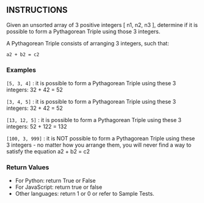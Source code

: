 ## INSTRUCTIONS

Given an unsorted array of 3 positive integers [ n1, n2, n3 ], determine if it is possible to form a Pythagorean Triple using those 3 integers.

A Pythagorean Triple consists of arranging 3 integers, such that:

`a2 + b2 = c2`

### Examples

`[5, 3, 4]` : it is possible to form a Pythagorean Triple using these 3 integers: 32 + 42 = 52

`[3, 4, 5]` : it is possible to form a Pythagorean Triple using these 3 integers: 32 + 42 = 52

`[13, 12, 5]` : it is possible to form a Pythagorean Triple using these 3 integers: 52 + 122 = 132

`[100, 3, 999]` : it is NOT possible to form a Pythagorean Triple using these 3 integers - no matter how you arrange them, you will never find a way to satisfy the equation a2 + b2 = c2

### Return Values
- For Python: return True or False
- For JavaScript: return true or false
- Other languages: return 1 or 0 or refer to Sample Tests.